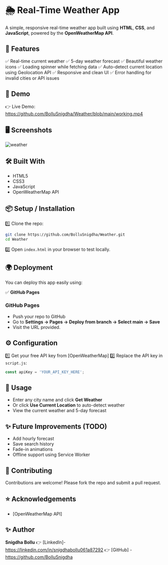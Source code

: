 
# 🌦️ Real-Time Weather App

A simple, responsive real-time weather app built using **HTML**, **CSS**, and **JavaScript**, powered by the **OpenWeatherMap API**.

## 🚀 Features

✅ Real-time current weather
✅ 5-day weather forecast
✅ Beautiful weather icons
✅ Loading spinner while fetching data
✅ Auto-detect current location using Geolocation API
✅ Responsive and clean UI
✅ Error handling for invalid cities or API issues

## 🎥 Demo

👉 Live Demo: https://github.com/BolluSnigdha/Weather/blob/main/working.mp4

## 🖥️ Screenshots

![weather](https://github.com/user-attachments/assets/f392f267-a9e9-49ac-b027-e50811ca73c8)


## 🛠️ Built With

* HTML5
* CSS3
*  JavaScript
* OpenWeatherMap API


## 📦 Setup / Installation

1️⃣ Clone the repo:

```bash
git clone https://github.com/BolluSnigdha/Weather.git
cd Weather
```

2️⃣ Open `index.html` in your browser to test locally.

## 🌍 Deployment

You can deploy this app easily using:

✅ **GitHub Pages**


### GitHub Pages

* Push your repo to GitHub
* Go to **Settings → Pages → Deploy from branch → Select main → Save**
* Visit the URL provided.



## ⚙️ Configuration

1️⃣ Get your free API key from [OpenWeatherMap]
2️⃣ Replace the API key in `script.js`:

```js
const apiKey = 'YOUR_API_KEY_HERE';
```

## 📝 Usage

* Enter any city name and click **Get Weather**
* Or click **Use Current Location** to auto-detect weather
* View the current weather and 5-day forecast


## ✨ Future Improvements (TODO)

* Add hourly forecast
* Save search history
* Fade-in animations
* Offline support using Service Worker

## 🤝 Contributing

Contributions are welcome! Please fork the repo and submit a pull request.

## ⭐️ Acknowledgements

* [OpenWeatherMap API]


## ✨ Author

**Snigdha Bollu**
👉 [LinkedIn]- https://linkedin.com/in/snigdhabollu061a87292
👉 [GitHub] - https://github.com/BolluSnigdha

